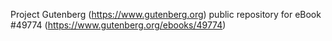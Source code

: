 Project Gutenberg (https://www.gutenberg.org) public repository for eBook #49774 (https://www.gutenberg.org/ebooks/49774)
